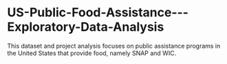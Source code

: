 # US-Public-Food-Assistance---Exploratory-Data-Analysis
This dataset and project analysis focuses on public assistance programs in the United States that provide food, namely SNAP and WIC.
